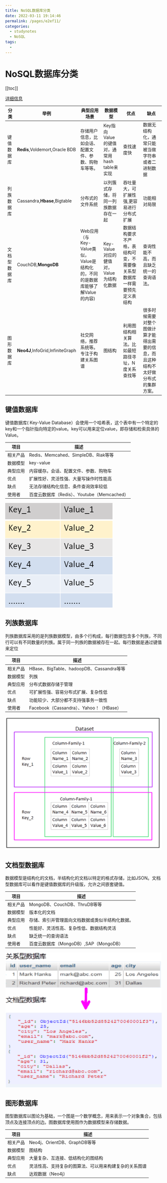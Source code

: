 ```yaml
---
title: NoSQL数据库分类
date: 2022-03-11 19:14:46
permalink: /pages/e2ef11/
categories:
  - studynotes
  - NoSQL
tags:
  - 
---
```

# NoSQL数据库分类

[[toc]]

[详细信息](http://nosql-database.org)

| 分类         | 举例                             | 典型应用场景                                                 | 数据模型                                     | 优点                                                         | 缺点                                                         |
| ------------ | -------------------------------- | ------------------------------------------------------------ | -------------------------------------------- | ------------------------------------------------------------ | ------------------------------------------------------------ |
| 键值数据库   | **Redis**,Voldemort,Oracle BDB   | 存储用户信息，比如会话、配置文件、参数、购物车等等。         | Key指向Value的键值对，通常用hash table来实现 | 查找速度快                                                   | 数据无结构化，通常只能被当做字符串或者二进制数据             |
| 列族数据库   | Cassandra,**Hbase**,Bigtable     | 分布式的文件系统                                             | 以列簇式存储，将同一列族数据存在一起         | 吞吐量大，可扩展性强,更容易进行分布式扩展                    | 功能相对局限                                                 |
| 文档型数据库 | CouchDB,**MongoDB**              | Web应用（与Key-Value类似，Value是结构化的，不同的是数据库能够了解Value的内容) | Key-Value对应的健值对，Value为结构化数据     | 数据结构要求不严格，表结构可变，不需要像关系型数据库一样需要预先定义表结构 | 查询性能不高，而且缺乏统一的查询语法。                       |
| 图形数据库   | **Neo4J**,lnfoGrid,lnfiniteGraph | 社交网络，推荐系统等。专注于构建关系图谱                     | 图结构                                       | 利用图结构相关算法。比如最短路径寻址，N度关系查找等          | 很多时候需要对整个图做计算才能得出需要的信息，而且这种结构不太好做分布式的集群方案。 |

## 键值数据库

键值数据库( Key-Value Database）会使用一个哈希表，这个表中有一个特定的key和一个指针指向特定的value。key可以用来定位value，即存储和检索具体的Value。

| 项目     | 描述                                        |
| -------- | ------------------------------------------- |
| 相关产品 | Redis、Memcahed、SimpleDB、Riak等等         |
| 数据模型 | key-value                                   |
| 典型应用 | 内容缓存。会话、配置文件、参数、购物车      |
| 优点     | 扩展性好、灵活性强、大量写操作时性能高      |
| 缺点     | 无法存储结构化信息、条件查询效率较低        |
| 使用者   | 百度云数据库（Redis）、Youtube（Memcached） |

![1646998032962](./images/Nosql2/01.png)

## 列族数据库

列族数据库采用的是列族数据模型，由多个行构成，每行数据包含多个列族，不同行可以有不同数量的列族。属于同一列族的数据被存在一起。每行数据是通过键值来定位

| 项目     | 描述                                     |
| -------- | ---------------------------------------- |
| 相关产品 | HBase、BigTable、hadoopDB、Cassandra等等 |
| 数据模型 | 列族                                     |
| 典型应用 | 分布式数据存储于管理                     |
| 优点     | 可扩展性强、容易分布式扩展、复杂性低     |
| 缺点     | 功能较少、大部分都不支持强事务一致性     |
| 使用者   | Facebook（Cassandra）、Yahoo！（HBase）  |

![1646998148660](./images/Nosql2/02.png)

## 文档型数据库

数据模型是结构化的文档，半结构化的文档以特定的格式存储，比如JSON。文档型数据库可以看作是键值数据库的升级版，允许之间嵌套键值。

| 项目     | 描述                                             |
| -------- | ------------------------------------------------ |
| 相关产品 | MongoDB、CouchDB、ThruDB等等                     |
| 数据模型 | 版本化的文档                                     |
| 典型应用 | 存储、索引并管理面向文档数据或类似半结构化数据。 |
| 优点     | 性能好、灵活性高、复杂性低、数据结构灵活         |
| 缺点     | 缺乏统一的查询语法                               |
| 使用者   | 百度云数据库（MongoDB）,SAP（MongoDB）           |

![1646998268253](./images/Nosql2/03.png)

## 图形数据库

图型数据库以图论为基础，一个图是一个数学概念，用来表示一个对象集合，包括顶点及连接顶点的边。图数据库使用图作为数据模型来存储数据。

| 项目     | 描述                                                   |
| -------- | ------------------------------------------------------ |
| 相关产品 | Neo4j、OrientDB、GraphDB等等                           |
| 数据模型 | 图结构                                                 |
| 典型应用 | 大量复杂、互连接、低结构化的图结构                     |
| 优点     | 灵活性高、支持复杂的图算法、可以用来构建复杂的关系图谱 |
| 缺点     | 达观数据（Neo4j）                                      |

